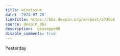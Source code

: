 ```yaml
---
title: wineissue
date: '2024-07-28'
linkTitle: https://bbs.deepin.org/en/post/273966
source: deepin_bbs
description:  giuseppe00 
disable_comments: true
---
```

Yesterday 
